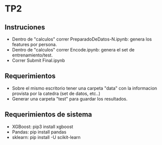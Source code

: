 # TP2 

## Instruciones
<ul>
<li> Dentro de "calculos" correr PreparadoDeDatos-N.ipynb: genera los features por persona.
<li> Dentro de "calculos" correr Encode.ipynb: genera el set de entrenamiento/test.
<li> Correr Submit Final.ipynb
</ul>

## Requerimientos
<ul>
<li> Sobre el mismo escritorio tener una carpeta "data" con la informacion provista por la catedra (set de datos, etc..)
<li> Generar una carpeta "test" para guardar los resultados.
</ul>

## Requerimientos de sistema
<ul>
<li> XGBoost: pip3 install xgboost
<li> Pandas: pip install pandas
<li> sklearn: pip install -U scikit-learn
</ul>
